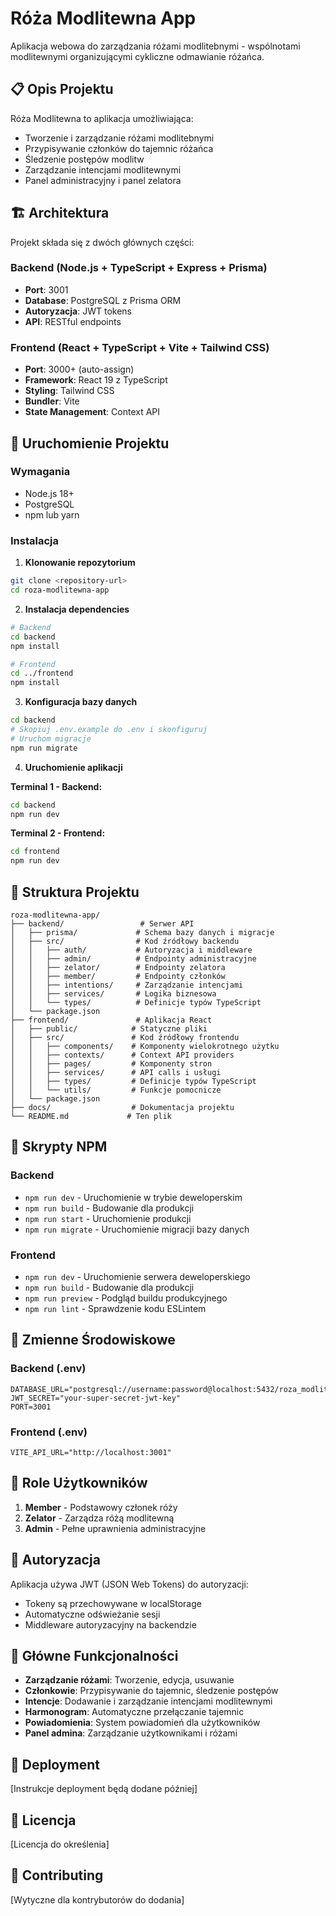 # Róża Modlitewna App

Aplikacja webowa do zarządzania różami modlitebnymi - wspólnotami modlitewnymi organizującymi cykliczne odmawianie różańca.

## 📋 Opis Projektu

Róża Modlitewna to aplikacja umożliwiająca:
- Tworzenie i zarządzanie różami modlitebnymi
- Przypisywanie członków do tajemnic różańca
- Śledzenie postępów modlitw
- Zarządzanie intencjami modlitewnymi
- Panel administracyjny i panel zelatora

## 🏗️ Architektura

Projekt składa się z dwóch głównych części:

### Backend (Node.js + TypeScript + Express + Prisma)
- **Port**: 3001
- **Database**: PostgreSQL z Prisma ORM
- **Autoryzacja**: JWT tokens
- **API**: RESTful endpoints

### Frontend (React + TypeScript + Vite + Tailwind CSS)
- **Port**: 3000+ (auto-assign)
- **Framework**: React 19 z TypeScript
- **Styling**: Tailwind CSS
- **Bundler**: Vite
- **State Management**: Context API

## 🚀 Uruchomienie Projektu

### Wymagania
- Node.js 18+
- PostgreSQL
- npm lub yarn

### Instalacja

1. **Klonowanie repozytorium**
```bash
git clone <repository-url>
cd roza-modlitewna-app
```

2. **Instalacja dependencies**
```bash
# Backend
cd backend
npm install

# Frontend
cd ../frontend
npm install
```

3. **Konfiguracja bazy danych**
```bash
cd backend
# Skopiuj .env.example do .env i skonfiguruj
# Uruchom migracje
npm run migrate
```

4. **Uruchomienie aplikacji**

**Terminal 1 - Backend:**
```bash
cd backend
npm run dev
```

**Terminal 2 - Frontend:**
```bash
cd frontend
npm run dev
```

## 📁 Struktura Projektu

```
roza-modlitewna-app/
├── backend/                 # Serwer API
│   ├── prisma/             # Schema bazy danych i migracje
│   ├── src/                # Kod źródłowy backendu
│   │   ├── auth/           # Autoryzacja i middleware
│   │   ├── admin/          # Endpointy administracyjne
│   │   ├── zelator/        # Endpointy zelatora
│   │   ├── member/         # Endpointy członków
│   │   ├── intentions/     # Zarządzanie intencjami
│   │   ├── services/       # Logika biznesowa
│   │   └── types/          # Definicje typów TypeScript
│   └── package.json
├── frontend/               # Aplikacja React
│   ├── public/            # Statyczne pliki
│   ├── src/               # Kod źródłowy frontendu
│   │   ├── components/    # Komponenty wielokrotnego użytku
│   │   ├── contexts/      # Context API providers
│   │   ├── pages/         # Komponenty stron
│   │   ├── services/      # API calls i usługi
│   │   ├── types/         # Definicje typów TypeScript
│   │   └── utils/         # Funkcje pomocnicze
│   └── package.json
├── docs/                  # Dokumentacja projektu
└── README.md             # Ten plik
```

## 🔧 Skrypty NPM

### Backend
- `npm run dev` - Uruchomienie w trybie deweloperskim
- `npm run build` - Budowanie dla produkcji
- `npm run start` - Uruchomienie produkcji
- `npm run migrate` - Uruchomienie migracji bazy danych

### Frontend
- `npm run dev` - Uruchomienie serwera deweloperskiego
- `npm run build` - Budowanie dla produkcji
- `npm run preview` - Podgląd buildu produkcyjnego
- `npm run lint` - Sprawdzenie kodu ESLintem

## 🔑 Zmienne Środowiskowe

### Backend (.env)
```env
DATABASE_URL="postgresql://username:password@localhost:5432/roza_modlitewna"
JWT_SECRET="your-super-secret-jwt-key"
PORT=3001
```

### Frontend (.env)
```env
VITE_API_URL="http://localhost:3001"
```

## 👥 Role Użytkowników

1. **Member** - Podstawowy członek róży
2. **Zelator** - Zarządza różą modlitewną
3. **Admin** - Pełne uprawnienia administracyjne

## 🔐 Autoryzacja

Aplikacja używa JWT (JSON Web Tokens) do autoryzacji:
- Tokeny są przechowywane w localStorage
- Automatyczne odświeżanie sesji
- Middleware autoryzacyjny na backendzie

## 🎯 Główne Funkcjonalności

- **Zarządzanie różami**: Tworzenie, edycja, usuwanie
- **Członkowie**: Przypisywanie do tajemnic, śledzenie postępów
- **Intencje**: Dodawanie i zarządzanie intencjami modlitewnymi
- **Harmonogram**: Automatyczne przełączanie tajemnic
- **Powiadomienia**: System powiadomień dla użytkowników
- **Panel admina**: Zarządzanie użytkownikami i różami

## 🚀 Deployment

[Instrukcje deployment będą dodane później]

## 📄 Licencja

[Licencja do określenia]

## 🤝 Contributing

[Wytyczne dla kontrybutorów do dodania]

